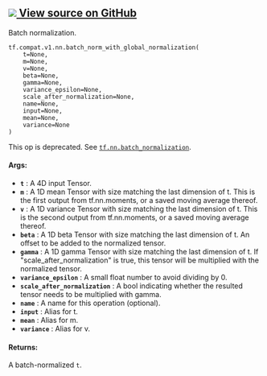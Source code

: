 [ ![](https://tensorflow.google.cn/images/GitHub-Mark-32px.png) View source on
GitHub
](https://github.com/tensorflow/tensorflow/blob/r2.0/tensorflow/python/ops/nn_impl.py#L1529-L1573)  
---  
  
Batch normalization.

    
    
    tf.compat.v1.nn.batch_norm_with_global_normalization(
        t=None,
        m=None,
        v=None,
        beta=None,
        gamma=None,
        variance_epsilon=None,
        scale_after_normalization=None,
        name=None,
        input=None,
        mean=None,
        variance=None
    )
    

This op is deprecated. See
[`tf.nn.batch_normalization`](https://tensorflow.google.cn/api_docs/python/tf/nn/batch_normalization).

#### Args:

  * **`t`** : A 4D input Tensor.
  * **`m`** : A 1D mean Tensor with size matching the last dimension of t. This is the first output from tf.nn.moments, or a saved moving average thereof.
  * **`v`** : A 1D variance Tensor with size matching the last dimension of t. This is the second output from tf.nn.moments, or a saved moving average thereof.
  * **`beta`** : A 1D beta Tensor with size matching the last dimension of t. An offset to be added to the normalized tensor.
  * **`gamma`** : A 1D gamma Tensor with size matching the last dimension of t. If "scale_after_normalization" is true, this tensor will be multiplied with the normalized tensor.
  * **`variance_epsilon`** : A small float number to avoid dividing by 0.
  * **`scale_after_normalization`** : A bool indicating whether the resulted tensor needs to be multiplied with gamma.
  * **`name`** : A name for this operation (optional).
  * **`input`** : Alias for t.
  * **`mean`** : Alias for m.
  * **`variance`** : Alias for v.

#### Returns:

A batch-normalized `t`.

